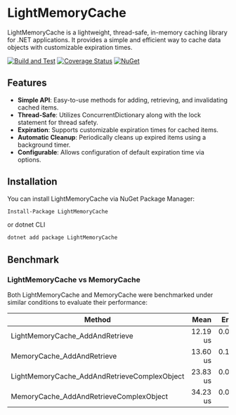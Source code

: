 # LightMemoryCache

LightMemoryCache is a lightweight, thread-safe, in-memory caching library for .NET applications. It provides a simple and efficient way to cache data objects with customizable expiration times.

[![Build and Test](https://github.com/altughan09/LightMemoryCache/actions/workflows/main.yml/badge.svg)](https://github.com/altughan09/LightMemoryCache/actions/workflows/main.yml.yml)
[![Coverage Status](https://coveralls.io/repos/github/altughan09/LightMemoryCache/badge.svg?branch=main)](https://coveralls.io/github/altughan09/LightMemoryCache?branch=main)
[![NuGet](https://buildstats.info/nuget/LightMemoryCache)](http://www.nuget.org/packages/LightMemoryCache)

## Features

- **Simple API**: Easy-to-use methods for adding, retrieving, and invalidating cached items.
- **Thread-Safe**: Utilizes ConcurrentDictionary along with the lock statement for thread safety.
- **Expiration**: Supports customizable expiration times for cached items.
- **Automatic Cleanup**: Periodically cleans up expired items using a background timer.
- **Configurable**: Allows configuration of default expiration time via options.

## Installation

You can install LightMemoryCache via NuGet Package Manager:

```bash
Install-Package LightMemoryCache
```

or dotnet CLI

```bash
dotnet add package LightMemoryCache
```

## Benchmark

### LightMemoryCache vs MemoryCache

Both LightMemoryCache and MemoryCache were benchmarked under similar conditions to evaluate their performance:

| Method                                       |     Mean |    Error |   StdDev |
| -------------------------------------------- | -------: | -------: | -------: |
| LightMemoryCache_AddAndRetrieve              | 12.19 us | 0.029 us | 0.027 us |
| MemoryCache_AddAndRetrieve                   | 13.60 us | 0.149 us | 0.116 us |
| LightMemoryCache_AddAndRetrieveComplexObject | 23.83 us | 0.093 us | 0.072 us |
| MemoryCache_AddAndRetrieveComplexObject      | 34.23 us | 0.083 us | 0.077 us |
